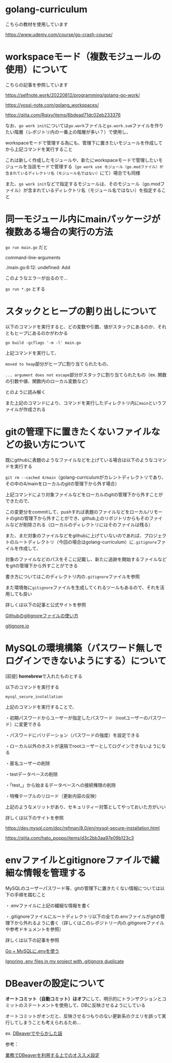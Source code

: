 # golang-curriculum

こちらの教材を使用しています

https://www.udemy.com/course/go-crash-course/

# workspaceモード（複数モジュールの使用）について

こちらの記事を参照しています

https://selfnote.work/20220812/programming/golang-go-work/

https://yossi-note.com/golang_workspaces/

https://qiita.com/Rqixy/items/6bdead71dc02eb233376

なお、`go work init`については`go.work`ファイルと`go.work.sum`ファイルを作りたい階層（レポジトリ内の一番上の階層が多い？）で使用し、

workspaceモードで管理する為にも、管理下に置きたいモジュールを作成してから上記コマンドを実行すること

これは新しく作成したモジュールや、新たにworkspaceモードで管理したいモジュールを当該モードで管理する（`go work use モジュール（go.modファイル）が含まれているディレクトリ名（モジュール名ではない）`にて）場合でも同様

また、`go work init`などで指定するモジュールは、そのモジュール（go.modファイル）が含まれているディレクトリ名（モジュール名ではない）を指定すること

# 同一モジュール内にmainパッケージが複数ある場合の実行の方法

`go run main.go` だと 

command-line-arguments

./main.go:6:12: undefined: Add

このようなエラーが出るので...

`go run *.go` とする

# スタックとヒープの割り出しについて

以下のコマンドを実行すると、どの変数や引数、値がスタックにあるのか、それともヒープにあるのかがわかる

`go build -gcflags '-m -l' main.go`

上記コマンドを実行して、

`moved to heap`部分がヒープに割り当てられたもの、

`... argument does not escape`部分がスタックに割り当てられたもの（ex. 関数の引数や値、関数内のローカル変数など）

とのように読み解く

また上記のコマンドにより、コマンドを実行したディレクトリ内に`main`というファイルが作成される

# gitの管理下に置きたくないファイルなどの扱い方について

既にgithubに表題のようなファイルなどを上げている場合は以下のようなコマンドを実行する

`git rm --cached 4/main`（golang-curriculumがカレントディレクトリであり、その中の4/mainをローカルのgitの管理下から外す場合）

上記コマンドにより対象ファイルなどをローカルのgitの管理下から外すことができたので、

この変更分をcommitして、pushすれば表題のファイルなどをローカル/リモートのgitの管理下から外すことができ、github上のリポジトリからもそのファイルなどが削除される（ローカルのディレクトリにはそのファイルは残る）

また、まだ対象のファイルなどをgithubに上げていないのであれば、プロジェクトのルートディレクトリ（今回の場合はgolang-curriculum）に`.gitignore`ファイルを作成して、

対象のファイルなどのパスをそこに記載し、新たに追跡を開始するファイルなどをgitの管理下から外すことができる

書き方についてはこのディレクトリ内の`.gitignore`ファイルを参照

また環境毎に`gitignore`ファイルを生成してくれるツールもあるので、それを活用しても良い

詳しくは以下の記事と公式サイトを参照

[Githubのgitignoreファイルの使い方](https://qiita.com/gk12/items/944b0ef5932adb9a6bd6)

[gitignore.io](https://www.toptal.com/developers/gitignore)

# MySQLの環境構築（パスワード無しでログインできないようにする）について

[前提] **homebrew**で入れたものとする

以下のコマンドを実行する

`mysql_secure_installation`

上記のコマンドを実行することで、

・初期パスワードからユーザーが指定したパスワード（rootユーザーのパスワード）に変更できる

・パスワードにバリデーション（パスワードの強度）を設定できる

・ローカル以外のホストが遠隔でrootユーザーとしてログインできないようになる

・匿名ユーザーの削除

・testデータベースの削除

・「test_」から始まるデータベースへの接続権限の削除

・特権テーブルのリロード（更新内容の反映）

上記のようなメリットがあり、セキュリティー対策としてやっておいた方がいい

詳しくは以下のサイトを参照

https://dev.mysql.com/doc/refman/8.0/en/mysql-secure-installation.html

https://qiita.com/hato_poppo/items/d3c2bb3aa97e09b123c3

# envファイルとgitignoreファイルで繊細な情報を管理する

MySQLのユーザーパスワード等、gitの管理下に置きたくない情報については以下の手順を踏むこと

・.envファイルに上記の繊細な情報を書く

・.gitignoreファイルにルートディレクトリ以下の全ての.envファイルがgitの管理下から外れるように書く（詳しくはこのレポジトリー内の.gitignoreファイルや参考ドキュメントを参照）

詳しくは以下の記事を参照

[Go + MySQLに.envを使う](https://zenn.dev/joo_hashi/scraps/3f5eef2103c6f9)

[Ignoring .env files in my project with .gitignore duplicate](https://stackoverflow.com/questions/59055847/ignoring-env-files-in-my-project-with-gitignore)

# DBeaverの設定について

**オートコミット（自動コミット）はオフ**にして、明示的にトランザクションとコミットのステートメントを使用して、DBに反映させるようにしている

オートコミットがオンだと、反映させるつもりのない更新系のクエリを誤って実行してしまうことも考えられるため...

ex.
[DBeaverでやらかした話](https://qiita.com/tosiooooooo/items/46b2ae7c0687dc061775)

参考：

[業務でDBeaverを利用する上でのオススメ設定](https://qiita.com/hiroga/items/34ac29b2a81b7f64eb1f)











